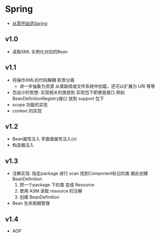 # Spring
- [从零开始造Spring](https://chuansongme.com/n/2373343751011)

## v1.0
- 读取XML 实例化对应的Bean

## v1.1
- 将操作XML的代码解耦 职责分离
  - 进一步抽象为资源 从类路径或文件系统中加载，还可以扩展为 URI 等等
- 包设计的思想: 实现相关的类放到 实现包下即使是接口 例如 BeanDefinitionRegistry接口 放到 support 包下
- scope 功能的实现
- context 的实现

## v1.2
- Bean属性注入 字面值属性注入(x)
- 构造器注入

## v1.3
- 注解实现: 指定package 进行 scan 找到Component标记的类 据此创建 BeanDefinition
  1. 把一个package 下的类 变成 Resource
  1. 使用 ASM 读取 resource 的注解
  1. 创建 BeanDefinition
- Bean 生命周期管理

## v1.4
- AOP
